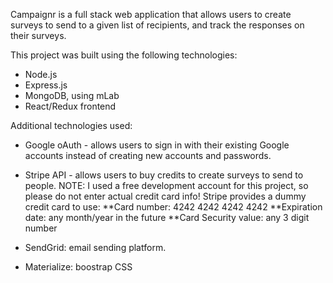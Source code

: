 Campaignr is a full stack web application that allows users to create surveys to send to a given list of recipients, and track the responses on their surveys.


This project was built using the following technologies:
* Node.js
* Express.js
* MongoDB, using mLab
* React/Redux frontend

Additional technologies used:
* Google oAuth - allows users to sign in with their existing Google accounts instead of creating new accounts and passwords.
* Stripe API - allows users to buy credits to create surveys to send to people. NOTE: I used a free development account for this project, so please do not enter actual credit card info! Stripe provides a dummy credit card to use:
  **Card number: 4242 4242 4242 4242
  **Expiration date: any month/year in the future
  **Card Security value: any 3 digit number

* SendGrid: email sending platform.  
* Materialize: boostrap CSS
